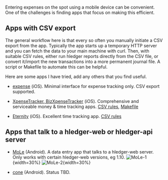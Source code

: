 Entering expenses on the spot using a mobile device can be convenient. One of the challenges is finding apps that focus on making this efficient. 

## Apps with CSV export

The general workflow here is that every so often you manually initiate a CSV export from the app.
Typically the app starts up a temporary HTTP server and you can fetch the data to your main machine with curl.
Then, with suitable CSV rules, either run hledger reports directly from the CSV file,
or convert it/import the new transactions into a more permanent journal file.
A script or Makefile to automate this can be helpful.

Here are some apps I have tried, add any others that you find useful.

- [expense](http://ela.build/expense) (iOS).
Minimal interface for expense tracking only. CSV export supported.

- [XpenseTracker, BizXpenseTracker](http://www.silverwaresoftware.com/XpenseTracker.html) (iOS).
Comprehensive and serviceable money & time tracking apps.
[CSV rules](https://github.com/simonmichael/hledger/blob/master/examples/csv/xpensetracker.csv.rules),
[Makefile](https://gist.github.com/simonmichael/06eed26bcc85c76d1604373418bc6c58)

- [Eternity](http://www.komorian.com/eternity.html) (iOS).
Excellent time tracking app.
[CSV rules](https://github.com/simonmichael/hledger/blob/master/examples/csv/eternity.csv.rules)

## Apps that talk to a hledger-web or hledger-api server

- [MoLe](https://gitlab.com/fdroid/fdroiddata/merge_requests/4450#note_142213241) (Android).
A data entry app that talks to a hledger-web server.
Only works with certain hledger-web versions, eg 1.10.
![MoLe-1](https://i.imgur.com/DUUlv2H.png){width=30%}
![MoLe-2](https://i.imgur.com/QN66xpJ.png){width=30%}

- [cone](https://f-droid.org/en/packages/info.tangential.cone/) (Android). Status TBD.